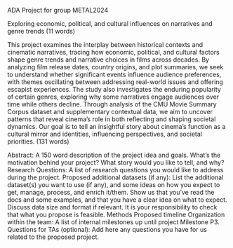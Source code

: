 ADA Project for group METAL2024

Exploring economic, political, and cultural influences on narratives and genre trends (11 words)

This project examines the interplay between historical contexts and cinematic narratives, tracing how economic, political, and cultural factors shape genre trends and narrative choices in films across decades. By analyzing film release dates, country origins, and plot summaries, we seek to understand whether significant events influence audience preferences, with themes oscillating between addressing real-world issues and offering escapist experiences. The study also investigates the enduring popularity of certain genres, exploring why some narratives engage audiences over time while others decline. Through analysis of the CMU Movie Summary Corpus dataset and supplementary contextual data, we aim to uncover patterns that reveal cinema’s role in both reflecting and shaping societal dynamics. Our goal is to tell an insightful story about cinema’s function as a cultural mirror and identities, influencing perspectives, and societal priorities. (131 words)



Abstract: A 150 word description of the project idea and goals. What’s the motivation behind your project? What story would you like to tell, and why?
Research Questions: A list of research questions you would like to address during the project.
Proposed additional datasets (if any): List the additional dataset(s) you want to use (if any), and some ideas on how you expect to get, manage, process, and enrich it/them. Show us that you’ve read the docs and some examples, and that you have a clear idea on what to expect. Discuss data size and format if relevant. It is your responsibility to check that what you propose is feasible.
Methods
Proposed timeline
Organization within the team: A list of internal milestones up until project Milestone P3.
Questions for TAs (optional): Add here any questions you have for us related to the proposed project.